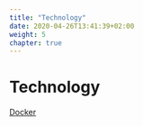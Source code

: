 ```yaml
---
title: "Technology"
date: 2020-04-26T13:41:39+02:00
weight: 5
chapter: true
---
```


# Technology

[Docker](docker/)


